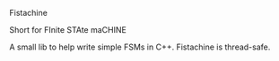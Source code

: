 Fistachine

Short for FInite STAte maCHINE

A small lib to help write simple FSMs in C++.
Fistachine is thread-safe.
